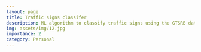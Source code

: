 ```yaml
---
layout: page
title: Traffic signs classifer
description: ML algorithm to classify traffic signs using the GTSRB dataset.
img: assets/img/12.jpg
importance: 2
category: Personal
---
```

